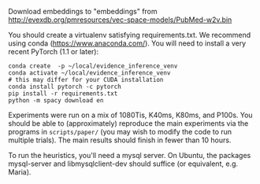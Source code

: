 Download embeddings to "embeddings" from
http://evexdb.org/pmresources/vec-space-models/PubMed-w2v.bin

You should create a virtualenv satisfying requirements.txt. We recommend using
conda (https://www.anaconda.com/). You will need to install a very recent
PyTorch (1.1 or later):
```
conda create  -p ~/local/evidence_inference_venv
conda activate ~/local/evidence_inference_venv
# this may differ for your CUDA installation
conda install pytorch -c pytorch
pip install -r requirements.txt
python -m spacy download en
```


Experiments were run on a mix of 1080Tis, K40ms, K80ms, and P100s.
You should be able to (approximately) reproduce the main experiments via the
programs in `scripts/paper/` (you may wish to modify the code to run multiple
trials). The main results should finish in fewer than 10 hours.


To run the heuristics, you'll need a mysql server. On Ubuntu, the packages
mysql-server and libmysqlclient-dev should suffice (or equivalent, e.g. Maria).

